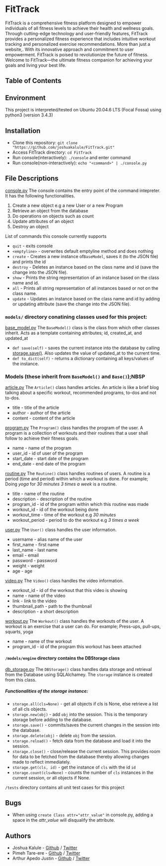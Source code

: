 # FitTrack
FitTrack is a comprehensive fitness platform designed to empower individuals of all fitness levels to achieve their health and wellness goals. Through cutting-edge technology and user-friendly features, FitTrack provides a personalized fitness experience that includes intuitive workout tracking and personalized exercise recommendations. More than just a website,. With its innovative approach and commitment to user empowerment. FitTrack is poised to revolutionize the future of fitness. Welcome to FitTrack—the ultimate fitness companion for achieving your goals and living your best life.

## Table of Contents

## Environment
This project is interpreted/tested on Ubuntu 20.04.6 LTS (Focal Fossa) using python3 (version 3.4.3)

## Installation
* Clone this repository: `git clone "https://github.com/joshuakalule/FitTrack.git"`
* Access FitTrack directory: `cd FitTrack`
* Run console(interactively): `./console` and enter command
* Run console(non-interactively): `echo "<command>" | ./console.py`

## File Descriptions
[console.py](console.py)
The console contains the entry point of the command intepreter. It has the following functionalities.
1. Create a new object e.g a new User or a new Program
2. Retrieve an object from the database
3. Do operations on objects such as count
4. Update attributes of an object
5. Destroy an object

List of commands this console currently supports
* `quit` - exits console
* `<emptyline>` - overwrites default emptyline method and does nothing
* `create` - Creates a new instance of`BaseModel`, saves it (to the JSON file) and prints the id
* `destroy` - Deletes an instance based on the class name and id (save the change into the JSON file).
* `show` - Prints the string representation of an instance based on the class name and id.
* `all` - Prints all string representation of all instances based or not on the class name.
* `update` - Updates an instance based on the class name and id by adding or updating attribute (save the change into the JSON file).

### `models/` directory conatining classes used for this project:
[base_model.py](/models/base_model.py)
The `BaseModel()` class is the class from which other classes inherit. Acts as a template containing attributes; id, created_at, and updated_at
* `def save(self)` - saves the current instance into the database by calling [storage.save()](/models/__init__.py). Also updates the value of updated_at to the current time.
* `def to_dict(self)` - returns a dictionary containing all keys/values of the instance.

### Models (these inherit from `BaseModel()` and `Base()`);NBSP

[article.py](/models/article.py)
The `Article()` class handles articles. An article is like a brief blog talking about a specific workout, recommended programs, to-dos and not to-dos.
* title - title of the article
* author - author of the article
* content - content of the article

[program.py](/models/program.py)
The `Program()` class handles the program of the user. A program is a collection of workouts and their routines that a user shall follow to achieve their fitness goals.
* name - name of the program
* user_id - id of user of the program
* start_date - start date of the program
* end_date - end date of the program

[routine.py](/models/routine.py)
The `Routine()` class handles routines of users. A routine is a period (time and period) within which a workout is done. For example; Doing *yoga* for *30 minutes* *3 times a week* is a routine.
* title - name of the routine
* description - description of the routine
* program_id - id of the program within which this routine was made
* workout_id - id of the workout being done
* workout_time - time of the workout e.g *30 minutes*
* workout_period - period to do the workout e.g *3 times a week*

[user.py](/models/user.py)
The `User()` class handles the user information.
* username - alias name of the user
* first_name - first name
* last_name - last name
* email - email
* password - password
* weight - weight
* age - age

[video.py](/models/video.py)
The `Video()` class handles the video information.
* workout_id - id of the workout that this video is showing
* name - name of the video
* link - link to the video
* thumbnail_path - path to the thumbnail
* description - a short description

[workout.py](/models/workout.py)
The `Workout()` class handles the workouts of the user. A workout is an exercise that a user can do. For example; Press-ups, pull-ups, squarts, yoga
* name - name of thw workout
* program_id - id of the program this workout has been attached


#### `/models/engine` directory contains the DBStorage class 
[db_storage.py](/models/engine/db_storage.py)
The `DBStorage()` class handles data storage and retrieval from the Database using SQLAlchamey. The `storage` instance is created from this class.

##### Functionalities of the storage instance:
* `storage.all(cls=None)` - get all objects if cls is None, else retrieve a list of all cls objects.
* `storage.new(obj)` - add `obj` into the session. This is the temporary storage before adding to the database.
* `storage.save()` - commits/saves the current changes in the session into the database.
* `storage.delete(obj)` - delete `obj` from the session.
* `storage.reload()` - fetch data from the database and load it into the session.
* `storage.close()` - close/release the current session. This provides room for data to be fetched from the database thereby allowing changes made to reflect immediately.
* `storage.get(cls, id)` -  get the instance of `cls` with the id `id`
* `storage.count(cls=None)` - counts the number of `cls` instances in the current session, or all objects if None.

`/tests` directory contains all unit test cases for this project

## Bugs
* When using `create Class attr="attr_value"` in console.py, adding a space in the *attr_value* will disqualify the attribute.

## Authors
* Joshua Kalule - [Github](https://github.com/joshuakalule) / [Twitter](https://twitter.com/KarlYoshua)
* Pimeh Tare-ere - [Github](https://github.com/PimehT) / [Twitter](https://twitter.com/pimehere)
* Arthur Apedo Justin - [Github](https://github.com/creeds-knight) / [Twitter](https://x.com/aped_o)
